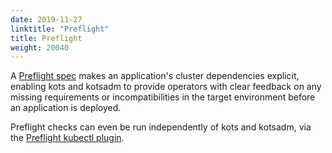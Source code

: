 ```yaml
---
date: 2019-11-27
linktitle: "Preflight"
title: Preflight
weight: 20040
---
```

A [Preflight spec](https://troubleshoot.sh/preflight/) makes an application's cluster dependencies explicit, enabling kots and kotsadm to provide operators with clear feedback on any missing requirements or incompatibilities in the target environment before an application is deployed.

Preflight checks can even be run independently of kots and kotsadm, via the [Preflight kubectl plugin](https://troubleshoot.sh/docs/preflight/overview/).
